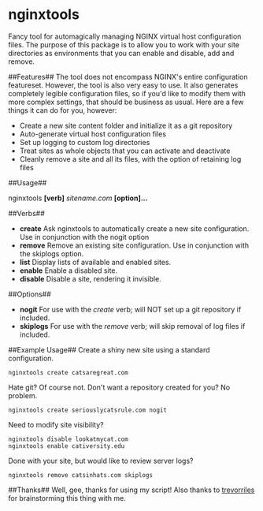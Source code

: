 nginxtools
==========
Fancy tool for automagically managing NGINX virtual host configuration files.  The purpose of this package is to allow you to work with your site directories as environments that you can enable and disable, add and remove.

##Features##
The tool does not encompass NGINX's entire configuration featureset.  However, the tool is also very easy to use.  It also generates completely legible configuration files, so if you'd like to modify them with more complex settings, that should be business as usual.  Here are a few things it can do for you, however:

* Create a new site content folder and initialize it as a git repository
* Auto-generate virtual host configuration files
* Set up logging to custom log directories
* Treat sites as whole objects that you can activate and deactivate
* Cleanly remove a site and all its files, with the option of retaining log files

##Usage##

nginxtools **[verb]** *sitename.com* **[option]...**

##Verbs##
* **create** Ask nginxtools to automatically create a new site configuration. Use in conjunction with the nogit option
* **remove** Remove an existing site configuration. Use in conjunction with the skiplogs option.
* **list** Display lists of available and enabled sites.
* **enable** Enable a disabled site.
* **disable** Disable a site, rendering it invisible.

##Options##
* **nogit** For use with the *create* verb; will NOT set up a git repository if included.
* **skiplogs** For use with the *remove* verb; will skip removal of log files if included.

##Example Usage##
Create a shiny new site using a standard configuration.

    nginxtools create catsaregreat.com

Hate git?  Of course not.  Don't want a repository created for you?  No problem.

    nginxtools create seriouslycatsrule.com nogit

Need to modify site visibility?
    
    nginxtools disable lookatmycat.com
    nginxtools enable cativersity.edu

Done with your site, but would like to review server logs?

    nginxtools remove catsinhats.com skiplogs

##Thanks##
Well, gee, thanks for using my script!  Also thanks to <a href="https://github.com/trevorriles">trevorriles</a> for brainstorming this thing with me.
